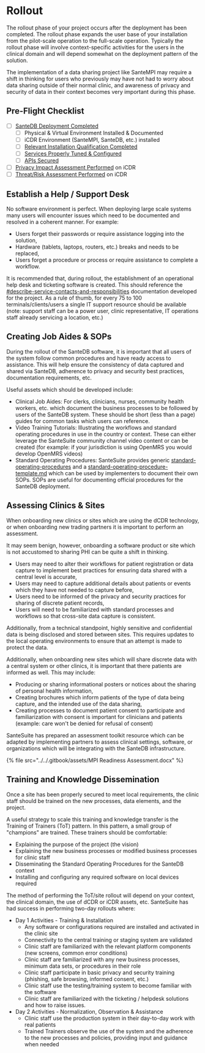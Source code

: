 # Rollout

The rollout phase of your project occurs after the deployment has been completed. The rollout phase expands the user base of your installation from the pilot-scale operation to the full-scale operation. Typically the rollout phase will involve context-specific activities for the users in the clinical domain and will depend somewhat on the deployment pattern of the solution.&#x20;

The implementation of a data sharing project like SanteMPI may require a shift in thinking for users who previously may have not had to worry about data sharing outside of their normal clinic, and awareness of privacy and security of data in their context becomes very important during this phase.&#x20;

## Pre-Flight Checklist

* [ ] [SanteDB Deployment Completed](deployment/)
  * [ ] Physical & Virtual Environment Installed & Documented
  * [ ] iCDR Environment (SanteMPI, SanteDB, etc.) installed
  * [ ] [Relevant Installation Qualification Completed](deployment/installing-software/santedb-server/installation-qualification/)
  * [ ] [Services Properly Tuned & Configured](../installation/santedb-server/production-installation-notes.md)
  * [ ] [APIs Secured](deployment/securing-the-apis.md)&#x20;
* [ ] [Privacy Impact Assessment Performed](planning-and-preparation-work/developing-privacy-impact-assessments.md) on iCDR
* [ ] [Threat/Risk Assessment Performed](planning-and-preparation-work/develop-threat-risk-assessments.md) on iCDR

## Establish a Help / Support Desk

No software environment is perfect. When deploying large scale systems many users will encounter issues which need to be documented and resolved in a coherent manner. For example:

* Users forget their passwords or require assistance logging into the solution,&#x20;
* Hardware (tablets, laptops, routers, etc.) breaks and needs to be replaced,
* Users forget a procedure or process or require assistance to complete a workflow.

It is recommended that, during rollout, the establishment of an operational help desk and ticketing software is created. This should reference the [#describe-service-contacts-and-responsibilities](planning-and-preparation-work/develop-operational-technology-architecture.md#describe-service-contacts-and-responsibilities "mention") documentation developed for the project. As a rule of thumb, for every 75 to 100 terminals/clients/users a single IT support resource should be available (note: support staff can be a power user, clinic representative, IT operations staff already servicing a location, etc.)

## Creating Job Aides & SOPs

During the rollout of the SanteDB software, it is important that all users of the system follow common procedures and have ready access to assistance. This will help ensure the consistency of data captured and shared via SanteDB, adherence to privacy and security best practices, documentation requirements, etc.

Useful assets which should be developed include:

* Clinical Job Aides: For clerks, clinicians, nurses, community health workers, etc. which document the business processes to be followed by users of the SanteDB system. These should be short (less than a page) guides for common tasks which users can reference.
* Video Training Tutorials: Illustrating the workflows and standard operating procedures in use in the country or context. These can either leverage the SanteSuite community channel video content or can be created (for example: if your jurisdiction is using OpenMRS you would develop OpenMRS videos)
* Standard Operating Procedures:  SanteSuite provides generic [standard-operating-procedures](../../operations/standard-operating-procedures/ "mention") and a [standard-operating-procedure-template.md](../../operations/standard-operating-procedures/standard-operating-procedure-template.md "mention") which can be used by implementers to document their own SOPs. SOPs are useful for documenting official procedures for the SanteDB deployment. &#x20;

## Assessing Clinics & Sites

When onboarding new clinics or sites which are using the dCDR technology, or when onboarding new trading partners it is important to perform an assessment.

It may seem benign, however, onboarding a software product or site which is not accustomed to sharing PHI can be quite a shift in thinking.&#x20;

* Users may need to alter their workflows for patient registration or data capture to implement best practices for ensuring data shared with a central level is accurate,
* Users may need to capture additional details about patients or events which they have not needed to capture before,&#x20;
* Users need to be informed of the privacy and security practices for sharing of discrete patient records,
* Users will need to be familiarized with standard processes and workflows so that cross-site data capture is consistent.

Additionally, from a technical standpoint, highly sensitive and confidential data is being disclosed and stored between sites. This requires updates to the local operating environments to ensure that an attempt is made to protect the data.&#x20;

Additionally, when onboarding new sites which will share discrete data with a central system or other clinics, it is important that there patients are informed as well. This may include:

* Producing or sharing informational posters or notices about the sharing of personal health information,
* Creating brochures which inform patients of the type of data being capture, and the intended use of the data sharing,
* Creating processes to document patient consent to participate and familiarization with consent is important for clinicians and patients (example: care won't be denied for refusal of consent)

SanteSuite has prepared an assessment toolkit resource which can be adapted by implementing partners to assess clinical settings, software, or organizations which will be integrating with the SanteDB infrastructure.

{% file src="../../.gitbook/assets/MPI Readiness Assessment.docx" %}

## Training and Knowledge Dissemination

Once a site has been properly secured to meet local requirements, the clinic staff should be trained on the new processes, data elements, and the project.&#x20;

A useful strategy to scale this training and knowledge transfer is the Training of Trainers (ToT) pattern. In this pattern, a small group of "champions" are trained. These trainers should be comfortable:

* Explaining the purpose of the project (the vision)
* Explaining the new business processes or modified business processes for clinic staff
* Disseminating the Standard Operating Procedures for the SanteDB context
* Installing and configuring any required software on local devices required

The method of performing the ToT/site rollout will depend on your context, the clinical domain, the use of dCDR or iCDR assets, etc. SanteSuite has had success in performing two-day rollouts where:

* Day 1 Activities - Training & Installation&#x20;
  * Any software or configurations required are installed and activated in the clinic site
  * Connectivity to the central training or staging system are validated
  * Clinic staff are familiarized with the relevant platform components (new screens, common error conditions)
  * Clinic staff are familiarized with any new business processes, minimum data sets, or procedures in their role
  * Clinic staff participate in basic privacy and security training (phishing, safe browsing, informed consent, etc.)
  * Clinic staff use the testing/training system to become familiar with the software
  * Clinic staff are familiarized with the ticketing / helpdesk solutions and how to raise issues.
* Day 2 Activities  - Normalization, Observation & Assistance
  * Clinic staff use the production system in their day-to-day work with real patients
  * Trained Trainers observe the use of the system and the adherence to the new processes and policies, providing input and guidance when needed
